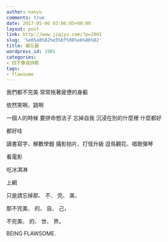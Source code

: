 ```yaml
---
author: nanyu
comments: true
date: 2017-05-06 03:06:05+00:00
layout: post
link: http://www.jiqiyu.com/?p=1901
slug: '%e6%a8%82%e5%bf%98%e6%86%82'
title: 樂忘憂
wordpress_id: 1901
categories:
- 四不像或詩歌
tags:
- flawsome
---
```


我們都不完美
常常拖著疲憊的身軀

依然笑啊、跳啊

一個人的時候
要拼命想法子
忘掉自我
沉浸在別的什麼裡
什麼都好

都好哇

讀書寫字、解數學題
攝影拍片、打怪升級
逗鳥觀花、唱歌彈琴

看電影

吃冰淇淋

上網

只是請忘掉那、
不、
完、
美、

那不完美、
的、
自、
己，

不完美、
的、
世、
界。

BEING FLAWSOME.
